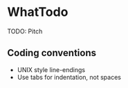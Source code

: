 WhatTodo
========
TODO: Pitch


Coding conventions
------------------
* UNIX style line-endings
* Use tabs for indentation, not spaces
